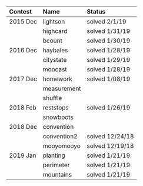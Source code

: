 | Contest  | Name        | Status          |
| :------- | :---------- | :-------------- |
| 2015 Dec | lightson    | solved 2/1/19   |
|          | highcard    | solved 1/31/19  |
|          | bcount      | solved 1/30/19  |
| 2016 Dec | haybales    | solved 1/28/19  |
|          | citystate   | solved 1/29/19  |
|          | moocast     | solved 1/28/19  |
| 2017 Dec | homework    | solved 1/08/19  |
|          | measurement |                 |
|          | shuffle     |                 |
| 2018 Feb | reststops   | solved 1/26/19  |
|          | snowboots   |                 |
| 2018 Dec | convention  |                 |
|          | convention2 | solved 12/24/18 |
|          | mooyomooyo  | solved 12/19/18 |
| 2019 Jan | planting    | solved 1/21/19  |
|          | perimeter   | solved 1/21/19  |
|          | mountains   | solved 1/21/19  |